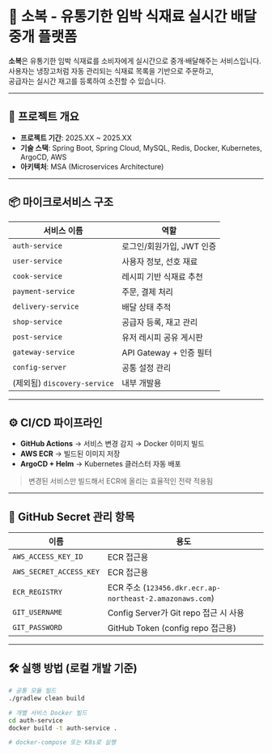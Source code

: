 # 🥬 소복 - 유통기한 임박 식재료 실시간 배달 중개 플랫폼

**소복**은 유통기한 임박 식재료를 소비자에게 실시간으로 중개·배달해주는 서비스입니다.  
사용자는 냉장고처럼 자동 관리되는 식재료 목록을 기반으로 주문하고,  
공급자는 실시간 재고를 등록하여 소진할 수 있습니다.

---

## 🚀 프로젝트 개요

- **프로젝트 기간**: 2025.XX ~ 2025.XX
- **기술 스택**: Spring Boot, Spring Cloud, MySQL, Redis, Docker, Kubernetes, ArgoCD, AWS
- **아키텍처**: MSA (Microservices Architecture)

---

## 📦 마이크로서비스 구조

| 서비스 이름                     | 역할                 |
|----------------------------|--------------------|
| `auth-service`             | 로그인/회원가입, JWT 인증   |
| `user-service`             | 사용자 정보, 선호 재료      |
| `cook-service`             | 레시피 기반 식재료 추천      |
| `payment-service`          | 주문, 결제 처리          |
| `delivery-service`         | 배달 상태 추적           |
| `shop-service`             | 공급자 등록, 재고 관리      |
| `post-service`             | 유저 레시피 공유 게시판      |
| `gateway-service`          | API Gateway + 인증 필터 |
| `config-server`            | 공통 설정 관리           |
| (제외됨) `discovery-service` | 내부 개발용             |

---

## ⚙️ CI/CD 파이프라인

- **GitHub Actions** → 서비스 변경 감지 → Docker 이미지 빌드
- **AWS ECR** → 빌드된 이미지 저장
- **ArgoCD + Helm** → Kubernetes 클러스터 자동 배포

> 변경된 서비스만 빌드해서 ECR에 올리는 효율적인 전략 적용됨

---

## 🔐 GitHub Secret 관리 항목

| 이름 | 용도 |
|------|------|
| `AWS_ACCESS_KEY_ID` | ECR 접근용 |
| `AWS_SECRET_ACCESS_KEY` | ECR 접근용 |
| `ECR_REGISTRY` | ECR 주소 (`123456.dkr.ecr.ap-northeast-2.amazonaws.com`) |
| `GIT_USERNAME` | Config Server가 Git repo 접근 시 사용 |
| `GIT_PASSWORD` | GitHub Token (config repo 접근용) |

---

## 🛠️ 실행 방법 (로컬 개발 기준)

```bash
# 공통 모듈 빌드
./gradlew clean build

# 개별 서비스 Docker 빌드
cd auth-service
docker build -t auth-service .

# docker-compose 또는 K8s로 실행
